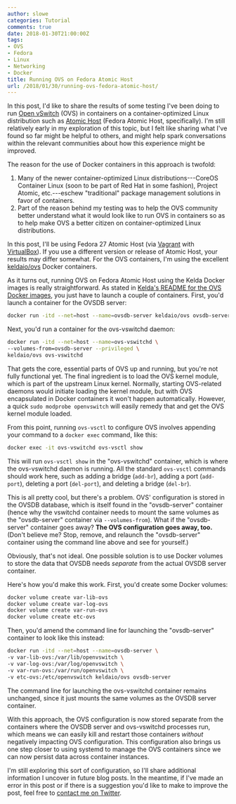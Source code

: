 ```yaml
---
author: slowe
categories: Tutorial
comments: true
date: 2018-01-30T21:00:00Z
tags:
- OVS
- Fedora
- Linux
- Networking
- Docker
title: Running OVS on Fedora Atomic Host
url: /2018/01/30/running-ovs-fedora-atomic-host/
---
```


In this post, I'd like to share the results of some testing I've been doing to run [Open vSwitch][link-1] (OVS) in containers on a container-optimized Linux distribution such as [Atomic Host][link-2] (Fedora Atomic Host, specifically). I'm still relatively early in my exploration of this topic, but I felt like sharing what I've found so far might be helpful to others, and might help spark conversations within the relevant communities about how this experience might be improved.<!--more-->

The reason for the use of Docker containers in this approach is twofold:

1. Many of the newer container-optimized Linux distributions---CoreOS Container Linux (soon to be part of Red Hat in some fashion), Project Atomic, etc.---eschew "traditional" package management solutions in favor of containers.
2. Part of the reason behind my testing was to help the OVS community better understand what it would look like to run OVS in containers so as to help make OVS a better citizen on container-optimized Linux distributions.

In this post, I'll be using Fedora 27 Atomic Host (via [Vagrant][link-4] with [VirtualBox][link-5]). If you use a different version or release of Atomic Host, your results may differ somewhat. For the OVS containers, I'm using the excellent [keldaio/ovs][link-3] Docker containers.

As it turns out, running OVS on Fedora Atomic Host using the Kelda Docker images is really straightforward. As stated in [Kelda's README for the OVS Docker images][link-6], you just have to launch a couple of containers. First, you'd launch a container for the OVSDB server:

```sh
docker run -itd --net=host --name=ovsdb-server keldaio/ovs ovsdb-server
```

Next, you'd run a container for the ovs-vswitchd daemon:

```sh
docker run -itd --net=host --name=ovs-vswitchd \
--volumes-from=ovsdb-server --privileged \
keldaio/ovs ovs-vswitchd
```

That gets the core, essential parts of OVS up and running, but you're not fully functional yet. The final ingredient is to load the OVS kernel module, which is part of the upstream Linux kernel. Normally, starting OVS-related daemons would initiate loading the kernel module, but with OVS encapsulated in Docker containers it won't happen automatically. However, a quick `sudo modprobe openvswitch` will easily remedy that and get the OVS kernel module loaded.

From this point, running `ovs-vsctl` to configure OVS involves appending your command to a `docker exec` command, like this:

```sh
docker exec -it ovs-vswitchd ovs-vsctl show
```

This will run `ovs-vsctl show` in the "ovs-vswitchd" container, which is where the ovs-vswitchd daemon is running. All the standard `ovs-vsctl` commands should work here, such as adding a bridge (`add-br`), adding a port (`add-port`), deleting a port (`del-port`), and deleting a bridge (`del-br`).

This is all pretty cool, but there's a problem. OVS' configuration is stored in the OVSDB database, which is itself found in the "ovsdb-server" container (hence why the vswitchd container needs to mount the same volumes as the "ovsdb-server" container via `--volumes-from`). What if the "ovsdb-server" container goes away? **The OVS configuration goes away, too.** (Don't believe me? Stop, remove, and relaunch the "ovsdb-server" container using the command line above and see for yourself.)

Obviously, that's not ideal. One possible solution is to use Docker volumes to store the data that OVSDB needs _separate_ from the actual OVSDB server container.

Here's how you'd make this work. First, you'd create some Docker volumes:

```sh
docker volume create var-lib-ovs
docker volume create var-log-ovs
docker volume create var-run-ovs
docker volume create etc-ovs
```

Then, you'd amend the command line for launching the "ovsdb-server" container to look like this instead:

```sh
docker run -itd --net=host --name=ovsdb-server \
-v var-lib-ovs:/var/lib/openvswitch \
-v var-log-ovs:/var/log/openvswitch \
-v var-run-ovs:/var/run/openvswitch \
-v etc-ovs:/etc/openvswitch keldaio/ovs ovsdb-server
```

The command line for launching the ovs-vswitchd container remains unchanged, since it just mounts the same volumes as the OVSDB server container.

With this approach, the OVS configuration is now stored separate from the containers where the OVSDB server and ovs-vswitchd processes run, which means we can easily kill and restart those containers _without_ negatively impacting OVS configuration. This configuration also brings us one step closer to using systemd to manage the OVS containers since we can now persist data across container instances.

I'm still exploring this sort of configuration, so I'll share additional information I uncover in future blog posts. In the meantime, if I've made an error in this post or if there is a suggestion you'd like to make to improve the post, feel free to [contact me on Twitter][link-7].

[link-1]: http://openvswitch.org/
[link-2]: https://www.projectatomic.io/
[link-3]: https://hub.docker.com/r/keldaio/ovs/
[link-4]: https://www.vagrantup.com/
[link-5]: https://virtualbox.org/
[link-6]: https://github.com/kelda/kelda/tree/master/ovs
[link-7]: https://twitter.com/scott_lowe
